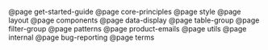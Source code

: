 @page get-started-guide
@page core-principles
@page style
@page layout
@page components
@page data-display
@page table-group
@page filter-group
@page patterns
@page product-emails
@page utils
@page internal
@page bug-reporting
@page terms
